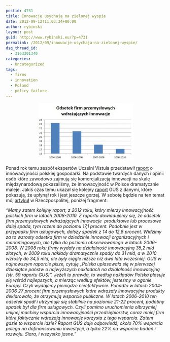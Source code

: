 ```yaml
---
postid: 4731
title: Innowacje usychają na zielonej wyspie
date: 2012-09-12T11:03:34+00:00
author: rybinski
layout: post
guid: http://www.rybinski.eu/?p=4731
permalink: /2012/09/innowacje-usychaja-na-zielonej-wyspie/
dsq_thread_id:
  - 3163301340
categories:
  - Uncategorized
tags:
  - firms
  - innovation
  - Poland
  - policy failure
---
```

<p style="text-align: center;">
  <a href="/uploads/2012/09/Innowacje_firmy.jpg"><img class="wp-image-4732 aligncenter" title="Innowacje_firmy" src="/uploads/2012/09/Innowacje_firmy-300x179.jpg" alt="" width="300" height="179" /></a>
</p>

Ponad rok temu zespół ekspertów Uczelni Vistula przedstawił [raport](http://2011.kongresig.pl/aktualnoci/84-raport-o-innowacyjnoci-polskiej-gospodarki.html) o innowacyjności polskiej gospodarki. Na podstawie twardych danych i opinii osób które zawodowo zajmują się komercjalizacją innowacji na skalę międzynarodową pokazaliśmy, że innowacyjność w Polsce dramatycznie maleje. Jakiś czas temu ukazał się kolejny [raport](http://www.stat.gov.pl/gus/5840_4997_PLK_HTML.htm) GUS z danymi, które pokazują, że upłynął rok i jest jeszcze gorzej. W sobotę będzie na ten temat mój [artykuł](http://www.rp.pl/artykul/9133,933425-Na-zielonej-wyspie-schna-innowacje.html) w Rzeczpospolitej, poniżej fragment:

_“Mamy zatem kolejny raport, z 2012 roku, który mierzy innowacyjność polskich firm w latach 2008-2010. Z raportu dowiadujemy się, że odsetek firm przemysłowych wdrażających innowacje  produktowe lub procesowe dalej spada, tym razem do poziomu 17,1 procent. Podobnie jest w przypadku firm usługowych, dalszy spadek z 14 do 12,8 procent. Widzimy za to wzrosty odsetka firm w dziedzinie innowacji organizacyjnych i marketingowych, ale tylko do poziomu obserwowanego w latach 2006-2008. W 2008 roku firmy wydały na działalność innowacyjną 35,2 mld złotych, w 2009 roku nakłady dramatycznie spadły do 31 mld, a w 2010 wzrosły do 34,5 mld, ale były ciągle niższe niż dwa lata wcześniej. GUS w najnowszym raporcie pisze, cytuję „Polska uplasowała się w pierwszej dziesiątce państw o najwyższych nakładach na działalność innowacyjną (str. 59 raportu GUS)”. Jeżeli to prawda, to według nakładów Polska plasuje się wśród najlepszych, a mierząc według efektów, jesteśmy w ogonie Europy. Czyli wydajemy pieniądze nieefektywnie. Ponadto w latach 2004-2006 27 procent firm przemysłowych które wdrażały innowacyjne produkty deklarowało, że otrzymują wsparcie publiczne. W latach 2006-2010 ten odsetek spadł i utrzymuje się stabilnie na poziomie 21-22 procent, podobny spadek był dla firm usługowych. Czyli pomimo uruchomienia olbrzymiej unijnej machiny wsparcia innowacyjności przedsiębiorstw, coraz mniej firm które faktycznie wdrażają innowacje korzysta z tego wsparcia. Zatem gdzie to wsparcie idzie? Raport GUS daje odpowiedź, około 70% wsparcia polega na dofinansowaniu inwestycji, a tylko 22% na wsparcie badań i rozwoju. Siara, i wszystko jasne.”_
